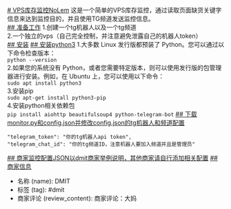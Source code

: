 [# VPS库存监控NoLem](url)
这是一个简单的VPS库存监控，通过读取页面缺货关键字信息来达到监控目的，并且使用TG频道发送监控信息。  
[## 准备工作](url)
1.创建一个tg机器人以及一个tg频道  
2.一个独立的vps（自己完全控制，并注意避免泄露自己的机器人token）  
[## 安装](url)
[## 安装python3](url)
1.大多数 Linux 发行版都预装了 Python。您可以通过以下命令检查版本：  
```python --version```  
2.如果您的系统没有 Python，或者您需要特定版本，则可以使用发行版的包管理器进行安装。例如，在 Ubuntu 上，您可以使用以下命令：  
```sudo apt install python3```  
3.安装pip  
```sudo apt-get install python3-pip```  
4.安装python相关依赖包  
```pip install aiohttp beautifulsoup4 python-telegram-bot``` 
[## 下载monitor.py和config.json并修改config.json的tg机器人和频道配置](url)
```
"telegram_token": "你的tg机器人api token",  
"telegram_chat_id": "你的tg频道ID，注意机器人要加入频道并且是管理员"
```
[## 商家监控配置JSON以dmit商家举例说明，其他商家请自行添加相关配置](url)
[## 商家信息](url)
* 名称 (name): DMIT
* 标签 (tag): #dmit
* 商家评论 (review_content): 商家评论：大妈
